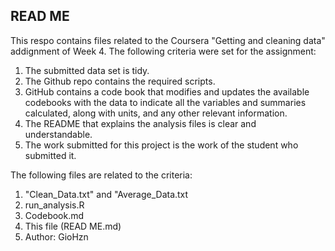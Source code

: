 ## READ ME

This respo contains files related to the Coursera "Getting and cleaning data" addignment of Week 4.
The following criteria were set for the assignment:

1. The submitted data set is tidy. 
2. The Github repo contains the required scripts.
3. GitHub contains a code book that modifies and updates the available codebooks with the data to indicate all the variables and summaries calculated, along with units, and any other relevant information.
4. The README that explains the analysis files is clear and understandable.
5. The work submitted for this project is the work of the student who submitted it.

The following files are related to the criteria:

1. "Clean_Data.txt" and "Average_Data.txt
2. run_analysis.R
3. Codebook.md
4. This file (READ ME.md)
5. Author: GioHzn

